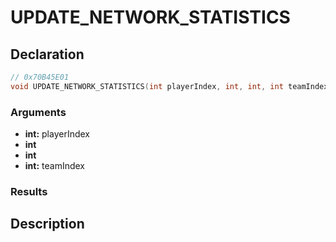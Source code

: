 # UPDATE_NETWORK_STATISTICS

## Declaration
```cpp
// 0x70B45E01
void UPDATE_NETWORK_STATISTICS(int playerIndex, int, int, int teamIndex);
```

### Arguments
- **int:** playerIndex
- **int**
- **int**
- **int:** teamIndex

### Results

## Description
